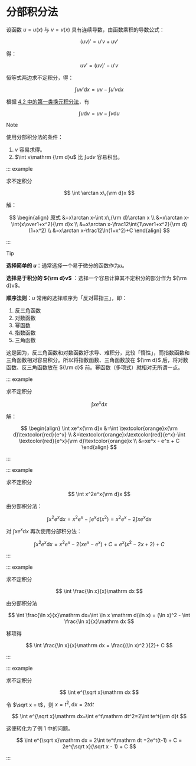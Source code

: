# 分部积分法

设函数 $u = u(x)$ 与 $v = v(x)$ 具有连续导数，由函数乘积的导数公式：

$$
(uv)' = u'v + uv'
$$

得：

$$
uv' = (uv)' - u'v
$$

恒等式两边求不定积分，得：

$$
\int uv'\mathrm dx=uv-\int u'v\mathrm dx
$$

根据 [4.2 中的第一类换元积分法](./4.2%20换元积分法#第一类换元积分法)，有

$$
\int u \mathrm dv=uv-\int v \mathrm du
$$

> [!note]
>
> 使用分部积分法的条件：
>
> 1.  $v$ 容易求得。
> 2.  $\int v\mathrm {\rm d}u$ 比 $\int u\mathrm dv$ 容易积出。

::: example

求不定积分

$$
\int \arctan x\,{\rm d}x
$$

解：

$$
\begin{align}
原式
&=x\arctan x-\int x\,{\rm d}\arctan x \\
&=x\arctan x-\int{x\over1+x^2}{\rm d}x \\
&=x\arctan x-\frac12\int{1\over1+x^2}{\rm d}(1+x^2) \\
&=x\arctan x-\frac12\ln(1+x^2)+C
\end{align}
$$

:::

> [!Tip]
>
> **选择简单的 $u$**：通常选择一个易于微分的函数作为$u$。
>
> **选择易于积分的 ${\rm d}v$** ：选择一个容易计算其不定积分的部分作为 ${\rm d}v$。
>
> **顺序法则**：$u$ 常用的选择顺序为「反对幂指三」，即：
>
> 1. 反三角函数
> 2. 对数函数
> 3. 幂函数
> 4. 指数函数
> 5. 三角函数
>
> 这是因为，反三角函数和对数函数好求导、难积分，比较「惰性」，而指数函数和三角函数相对容易积分。所以将指数函数、三角函数放在 ${\rm d}$ 后，将对数函数、反三角函数放在 ${\rm d}$ 前。幂函数（多项式）就相对无所谓一点。

::: example

求不定积分

$$
\int xe^x\mathrm dx
$$

解：

$$
\begin{align}
\int xe^x{\rm d}x
&=\int \textcolor{orange}x{\rm d}\textcolor{red}{e^x} \\
&=\textcolor{orange}x\textcolor{red}{e^x}-\int \textcolor{red}{e^x}{\rm d}\textcolor{orange}x \\
&=xe^x - e^x + C
\end{align}
$$

:::

::: example

求不定积分

$$
\int x^2e^x{\rm d}x
$$

由分部积分法：

$$
\int x^2e^x\mathrm dx = x^2e^x-\int e^x\mathrm d(x^2)=x^2e^x-2\int xe^x\mathrm dx
$$

对 $\int xe^x\mathrm dx$ 再次使用分部积分法：

$$
\int x^2e^x\mathrm dx = x^2e^x-2(xe^x-e^x) + C=e^x(x^2 - 2x+2)+C
$$

:::

::: example

求不定积分

$$
\int \frac{\ln x}{x}\mathrm dx
$$

由分部积分法

$$
\int \frac{\ln x}{x}\mathrm dx=\int \ln x \mathrm d(\ln x) = (\ln x)^2 - \int \frac{\ln x}{x}\mathrm dx
$$

移项得

$$
\int \frac{\ln x}{x}\mathrm dx = \frac{(\ln x)^2 }{2}+ C
$$

:::

::: example

求不定积分

$$
\int e^{\sqrt x}\mathrm dx
$$

令 $\sqrt x = t$，则 $x =t ^2,\mathrm dx = 2t\mathrm dt$

$$
\int e^{\sqrt x}\mathrm dx=\int e^t\mathrm dt^2=2\int te^t{\rm d}t
$$

这便转化为了例 1 中的问题。

$$
\int e^{\sqrt x}\mathrm dx = 2\int te^t\mathrm dt =2e^t(t-1) + C = 2e^{\sqrt x}(\sqrt x - 1) + C
$$

:::
